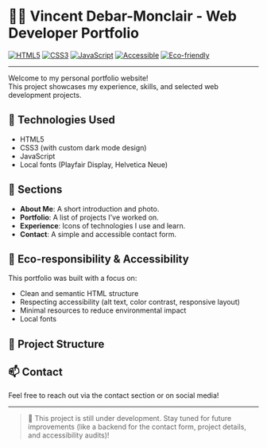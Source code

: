 # 👨‍💻 Vincent Debar-Monclair - Web Developer Portfolio

[![HTML5](https://img.shields.io/badge/HTML5-E34F26?style=for-the-badge&logo=html5&logoColor=white)](https://developer.mozilla.org/en-US/docs/Web/HTML)
[![CSS3](https://img.shields.io/badge/CSS3-1572B6?style=for-the-badge&logo=css3&logoColor=white)](https://developer.mozilla.org/en-US/docs/Web/CSS)
[![JavaScript](https://img.shields.io/badge/JavaScript-F7DF1E?style=for-the-badge&logo=javascript&logoColor=black)](https://developer.mozilla.org/en-US/docs/Web/JavaScript)
[![Accessible](https://img.shields.io/badge/Accessible-AA--WCAG?style=for-the-badge&color=green)](https://www.w3.org/WAI/)
[![Eco-friendly](https://img.shields.io/badge/Eco--design-%F0%9F%8C%B1-green?style=for-the-badge)](https://sustainablewebdesign.org/)

---

Welcome to my personal portfolio website!  
This project showcases my experience, skills, and selected web development projects.

## 🚀 Technologies Used

- HTML5
- CSS3 (with custom dark mode design)
- JavaScript
- Local fonts (Playfair Display, Helvetica Neue)


## 🎯 Sections

- **About Me**: A short introduction and photo.
- **Portfolio**: A list of projects I've worked on.
- **Experience**: Icons of technologies I use and learn.
- **Contact**: A simple and accessible contact form.

## 🌱 Eco-responsibility & Accessibility

This portfolio was built with a focus on:
- Clean and semantic HTML structure
- Respecting accessibility (alt text, color contrast, responsive layout)
- Minimal resources to reduce environmental impact
- Local fonts 


## 📁 Project Structure

## 📫 Contact

Feel free to reach out via the contact section or on social media!

---

> 🔧 This project is still under development. Stay tuned for future improvements (like a backend for the contact form, project details, and accessibility audits)!
